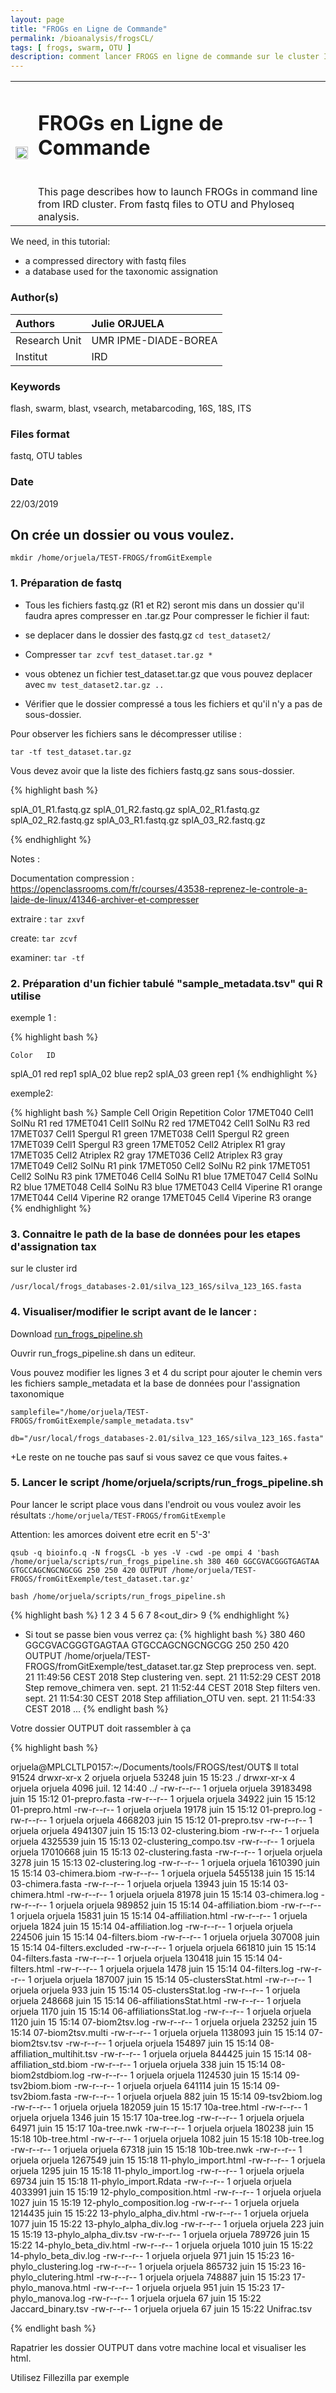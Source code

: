 ```yaml
---
layout: page
title: "FROGs en Ligne de Commande"
permalink: /bioanalysis/frogsCL/
tags: [ frogs, swarm, OTU ]
description: comment lancer FROGS en ligne de commande sur le cluster IRD
---
```

<table class="table-contact">
<tr>
<td><img width="100%" src="{{ site.url }}/images/trainings-linux.png" alt="" />
</td>
<td>
<h1> FROGs en Ligne de Commande</h1><br />
This page describes how to launch FROGs in command line from IRD cluster. From fastq files to OTU and Phyloseq analysis.
</td>
</tr>
</table>


We need, in this tutorial:
* a compressed directory with fastq files
* a database used for the taxonomic assignation


### Author(s)

| Authors  | Julie ORJUELA  |
| :------------- | :------------- |
| Research Unit | UMR IPME-DIADE-BOREA   |
| Institut |  IRD |

### Keywords
flash, swarm, blast, vsearch, metabarcoding, 16S, 18S, ITS

### Files format
fastq, OTU tables

### Date
22/03/2019


## On crée un dossier ou vous voulez.

`mkdir /home/orjuela/TEST-FROGS/fromGitExemple`


### 1. Préparation de fastq

* Tous les fichiers fastq.gz (R1 et R2) seront mis dans un dossier qu'il faudra apres compresser en .tar.gz
Pour compresser le fichier il faut:


- se deplacer dans le dossier des fastq.gz
`cd test_dataset2/`

- Compresser 
`tar zcvf test_dataset.tar.gz * `

- vous obtenez un fichier test_dataset.tar.gz que vous pouvez deplacer avec
`mv test_dataset2.tar.gz .. `

* Vérifier que le dossier compressé a tous les fichiers et qu'il n'y a pas de sous-dossier.

Pour observer les fichiers sans le décompresser utilise :

`tar -tf test_dataset.tar.gz`

Vous devez avoir que la liste des fichiers fastq.gz sans sous-dossier.

{% highlight bash %}

splA_01_R1.fastq.gz
splA_01_R2.fastq.gz
splA_02_R1.fastq.gz
splA_02_R2.fastq.gz
splA_03_R1.fastq.gz
splA_03_R2.fastq.gz

{% endhighlight %}

Notes :

Documentation compression : https://openclassrooms.com/fr/courses/43538-reprenez-le-controle-a-laide-de-linux/41346-archiver-et-compresser

extraire : `tar zxvf`

create:   `tar zcvf`

examiner: `tar -tf`

### 2. Préparation d'un fichier tabulé "sample_metadata.tsv" qui R utilise

exemple 1 :

{% highlight bash %}

	Color	ID
splA_01 red	rep1
splA_02	blue	rep2
splA_03	green	rep1
{% endhighlight %}

exemple2:

{% highlight bash %}
Sample	Cell	Origin	Repetition	Color
17MET040	Cell1	SolNu	R1	red
17MET041	Cell1	SolNu	R2	red
17MET042	Cell1	SolNu	R3	red
17MET037	Cell1	Spergul	R1	green
17MET038	Cell1	Spergul	R2	green
17MET039	Cell1	Spergul	R3	green
17MET052	Cell2	Atriplex	R1	gray
17MET035	Cell2	Atriplex	R2	gray
17MET036	Cell2	Atriplex	R3	gray
17MET049	Cell2	SolNu	R1	pink
17MET050	Cell2	SolNu	R2	pink
17MET051	Cell2	SolNu	R3	pink
17MET046	Cell4	SolNu	R1	blue
17MET047	Cell4	SolNu	R2	blue
17MET048	Cell4	SolNu	R3	blue
17MET043	Cell4	Viperine	R1	orange
17MET044	Cell4	Viperine	R2	orange
17MET045	Cell4	Viperine	R3	orange
{% endhighlight %}


### 3. Connaitre le path de la base de données pour les etapes d'assignation tax

sur le cluster ird

`/usr/local/frogs_databases-2.01/silva_123_16S/silva_123_16S.fasta`


### 4. Visualiser/modifier le script avant de le lancer :

Download [run_frogs_pipeline.sh](https://southgreenplatform.github.io/trainings/files/run_frogs_pipelinev2.sh)

Ouvrir run_frogs_pipeline.sh dans un editeur.

Vous pouvez modifier les lignes 3 et 4 du script pour ajouter le chemin vers les fichiers sample_metadata et la base de données pour l'assignation taxonomique

`samplefile="/home/orjuela/TEST-FROGS/fromGitExemple/sample_metadata.tsv"`

`db="/usr/local/frogs_databases-2.01/silva_123_16S/silva_123_16S.fasta" `

+Le reste on ne touche pas sauf si vous savez ce que vous faites.+


### 5. Lancer le script /home/orjuela/scripts/run_frogs_pipeline.sh

Pour lancer le script place vous dans l'endroit ou vous voulez avoir les résultats :`/home/orjuela/TEST-FROGS/fromGitExemple`

Attention: les amorces doivent etre ecrit en 5'-3' 

`qsub -q bioinfo.q -N frogsCL -b yes -V -cwd -pe ompi 4 'bash /home/orjuela/scripts/run_frogs_pipeline.sh 380 460 GGCGVACGGGTGAGTAA GTGCCAGCNGCNGCGG 250 250 420 OUTPUT /home/orjuela/TEST-FROGS/fromGitExemple/test_dataset.tar.gz'`

`bash /home/orjuela/scripts/run_frogs_pipeline.sh`

{% highlight bash %}
1<minAmpliconSize>
2<maxAmpliconSize>
3<fivePrimPrimer>
4<threePrimPrimer>
5<R1size>
6<R2size>
7<expectedAmpliconSize>
8<out_dir>
9<datasetTarGz>
{% endhighlight %}

- Si tout se passe bien vous verrez ça:
{% highlight bash %}
380
460
GGCGVACGGGTGAGTAA
GTGCCAGCNGCNGCGG
250
250
420
OUTPUT
/home/orjuela/TEST-FROGS/fromGitExemple/test_dataset.tar.gz
Step preprocess ven. sept. 21 11:49:56 CEST 2018
Step clustering ven. sept. 21 11:52:29 CEST 2018
Step remove_chimera ven. sept. 21 11:52:44 CEST 2018
Step filters ven. sept. 21 11:54:30 CEST 2018
Step affiliation_OTU ven. sept. 21 11:54:33 CEST 2018 ...
{% endlight bash %}

Votre dossier OUTPUT doit rassembler à ça

{% highlight bash %}

orjuela@MPLCLTLP0157:~/Documents/tools/FROGS/test/OUT$ ll
total 91524
drwxr-xr-x 2 orjuela orjuela    53248 juin  15 15:23 ./
drwxr-xr-x 4 orjuela orjuela     4096 juil. 12 14:40 ../
-rw-r--r-- 1 orjuela orjuela 39183498 juin  15 15:12 01-prepro.fasta
-rw-r--r-- 1 orjuela orjuela    34922 juin  15 15:12 01-prepro.html
-rw-r--r-- 1 orjuela orjuela    19178 juin  15 15:12 01-prepro.log
-rw-r--r-- 1 orjuela orjuela  4668203 juin  15 15:12 01-prepro.tsv
-rw-r--r-- 1 orjuela orjuela  4941307 juin  15 15:13 02-clustering.biom
-rw-r--r-- 1 orjuela orjuela  4325539 juin  15 15:13 02-clustering_compo.tsv
-rw-r--r-- 1 orjuela orjuela 17010668 juin  15 15:13 02-clustering.fasta
-rw-r--r-- 1 orjuela orjuela     3278 juin  15 15:13 02-clustering.log
-rw-r--r-- 1 orjuela orjuela  1610390 juin  15 15:14 03-chimera.biom
-rw-r--r-- 1 orjuela orjuela  5455138 juin  15 15:14 03-chimera.fasta
-rw-r--r-- 1 orjuela orjuela    13943 juin  15 15:14 03-chimera.html
-rw-r--r-- 1 orjuela orjuela    81978 juin  15 15:14 03-chimera.log
-rw-r--r-- 1 orjuela orjuela   989852 juin  15 15:14 04-affiliation.biom
-rw-r--r-- 1 orjuela orjuela    15831 juin  15 15:14 04-affiliation.html
-rw-r--r-- 1 orjuela orjuela     1824 juin  15 15:14 04-affiliation.log
-rw-r--r-- 1 orjuela orjuela   224506 juin  15 15:14 04-filters.biom
-rw-r--r-- 1 orjuela orjuela   307008 juin  15 15:14 04-filters.excluded
-rw-r--r-- 1 orjuela orjuela   661810 juin  15 15:14 04-filters.fasta
-rw-r--r-- 1 orjuela orjuela   130418 juin  15 15:14 04-filters.html
-rw-r--r-- 1 orjuela orjuela     1478 juin  15 15:14 04-filters.log
-rw-r--r-- 1 orjuela orjuela   187007 juin  15 15:14 05-clustersStat.html
-rw-r--r-- 1 orjuela orjuela      933 juin  15 15:14 05-clustersStat.log
-rw-r--r-- 1 orjuela orjuela   248668 juin  15 15:14 06-affiliationsStat.html
-rw-r--r-- 1 orjuela orjuela     1170 juin  15 15:14 06-affiliationsStat.log
-rw-r--r-- 1 orjuela orjuela     1120 juin  15 15:14 07-biom2tsv.log
-rw-r--r-- 1 orjuela orjuela    23252 juin  15 15:14 07-biom2tsv.multi
-rw-r--r-- 1 orjuela orjuela  1138093 juin  15 15:14 07-biom2tsv.tsv
-rw-r--r-- 1 orjuela orjuela   154897 juin  15 15:14 08-affiliation_multihit.tsv
-rw-r--r-- 1 orjuela orjuela   844425 juin  15 15:14 08-affiliation_std.biom
-rw-r--r-- 1 orjuela orjuela      338 juin  15 15:14 08-biom2stdbiom.log
-rw-r--r-- 1 orjuela orjuela  1124530 juin  15 15:14 09-tsv2biom.biom
-rw-r--r-- 1 orjuela orjuela   641114 juin  15 15:14 09-tsv2biom.fasta
-rw-r--r-- 1 orjuela orjuela      882 juin  15 15:14 09-tsv2biom.log
-rw-r--r-- 1 orjuela orjuela   182059 juin  15 15:17 10a-tree.html
-rw-r--r-- 1 orjuela orjuela     1346 juin  15 15:17 10a-tree.log
-rw-r--r-- 1 orjuela orjuela    64971 juin  15 15:17 10a-tree.nwk
-rw-r--r-- 1 orjuela orjuela   180238 juin  15 15:18 10b-tree.html
-rw-r--r-- 1 orjuela orjuela     1082 juin  15 15:18 10b-tree.log
-rw-r--r-- 1 orjuela orjuela    67318 juin  15 15:18 10b-tree.nwk
-rw-r--r-- 1 orjuela orjuela  1267549 juin  15 15:18 11-phylo_import.html
-rw-r--r-- 1 orjuela orjuela     1295 juin  15 15:18 11-phylo_import.log
-rw-r--r-- 1 orjuela orjuela    69734 juin  15 15:18 11-phylo_import.Rdata
-rw-r--r-- 1 orjuela orjuela  4033991 juin  15 15:19 12-phylo_composition.html
-rw-r--r-- 1 orjuela orjuela     1027 juin  15 15:19 12-phylo_composition.log
-rw-r--r-- 1 orjuela orjuela  1214435 juin  15 15:22 13-phylo_alpha_div.html
-rw-r--r-- 1 orjuela orjuela     1077 juin  15 15:22 13-phylo_alpha_div.log
-rw-r--r-- 1 orjuela orjuela      223 juin  15 15:19 13-phylo_alpha_div.tsv
-rw-r--r-- 1 orjuela orjuela   789726 juin  15 15:22 14-phylo_beta_div.html
-rw-r--r-- 1 orjuela orjuela     1010 juin  15 15:22 14-phylo_beta_div.log
-rw-r--r-- 1 orjuela orjuela      971 juin  15 15:23 16-phylo_clustering.log
-rw-r--r-- 1 orjuela orjuela   865732 juin  15 15:23 16-phylo_clutering.html
-rw-r--r-- 1 orjuela orjuela   748887 juin  15 15:23 17-phylo_manova.html
-rw-r--r-- 1 orjuela orjuela      951 juin  15 15:23 17-phylo_manova.log
-rw-r--r-- 1 orjuela orjuela       67 juin  15 15:22 Jaccard_binary.tsv
-rw-r--r-- 1 orjuela orjuela       67 juin  15 15:22 Unifrac.tsv

{% endlight bash %}

Rapatrier les dossier OUTPUT dans votre machine local et visualiser les html.

Utilisez Fillezilla par exemple




